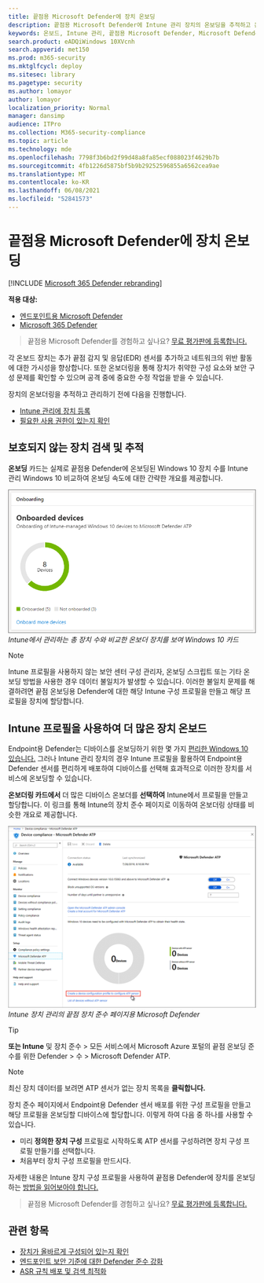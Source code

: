 ```yaml
---
title: 끝점용 Microsoft Defender에 장치 온보딩
description: 끝점용 Microsoft Defender에 Intune 관리 장치의 온보딩을 추적하고 온보딩 비율을 높입니다.
keywords: 온보드, Intune 관리, 끝점용 Microsoft Defender, Microsoft Defender, Windows Defender, 구성 관리
search.product: eADQiWindows 10XVcnh
search.appverid: met150
ms.prod: m365-security
ms.mktglfcycl: deploy
ms.sitesec: library
ms.pagetype: security
ms.author: lomayor
author: lomayor
localization_priority: Normal
manager: dansimp
audience: ITPro
ms.collection: M365-security-compliance
ms.topic: article
ms.technology: mde
ms.openlocfilehash: 7798f3b6bd2f99d48a8fa85ecf088023f4629b7b
ms.sourcegitcommit: 4fb1226d5875bf5b9b29252596855a6562cea9ae
ms.translationtype: MT
ms.contentlocale: ko-KR
ms.lasthandoff: 06/08/2021
ms.locfileid: "52841573"
---
```

# <a name="get-devices-onboarded-to-microsoft-defender-for-endpoint"></a>끝점용 Microsoft Defender에 장치 온보딩

[!INCLUDE [Microsoft 365 Defender rebranding](../../includes/microsoft-defender.md)]

**적용 대상:**
- [엔드포인트용 Microsoft Defender](https://go.microsoft.com/fwlink/p/?linkid=2154037)
- [Microsoft 365 Defender](https://go.microsoft.com/fwlink/?linkid=2118804)

>끝점용 Microsoft Defender를 경험하고 싶나요? [무료 평가판에 등록합니다.](https://www.microsoft.com/microsoft-365/windows/microsoft-defender-atp?ocid=docs-wdatp-onboardconfigure-abovefoldlink)

각 온보드 장치는 추가 끝점 감지 및 응답(EDR) 센서를 추가하고 네트워크의 위반 활동에 대한 가시성을 향상합니다. 또한 온보더링을 통해 장치가 취약한 구성 요소와 보안 구성 문제를 확인할 수 있으며 공격 중에 중요한 수정 작업을 받을 수 있습니다.

장치의 온보더링을 추적하고 관리하기 전에 다음을 진행합니다.
- [Intune 관리에 장치 등록](configure-machines.md#enroll-devices-to-intune-management)
- [필요한 사용 권한이 있는지 확인](configure-machines.md#obtain-required-permissions)

## <a name="discover-and-track-unprotected-devices"></a>보호되지 않는 장치 검색 및 추적

**온보딩** 카드는 실제로 끝점용 Defender에 온보딩된 Windows 10 장치 수를 Intune 관리 Windows 10 비교하여 온보딩 속도에 대한 간략한 개요를 제공합니다.

![장치 구성 관리 온보더링 카드](images/secconmgmt_onboarding_card.png)<br>
*Intune에서 관리하는 총 장치 수와 비교한 온보더 장치를 보여 Windows 10 카드*

>[!NOTE]
>Intune 프로필을 사용하지 않는 보안 센터 구성 관리자, 온보딩 스크립트 또는 기타 온보딩 방법을 사용한 경우 데이터 불일치가 발생할 수 있습니다. 이러한 불일치 문제를 해결하려면 끝점 온보딩용 Defender에 대한 해당 Intune 구성 프로필을 만들고 해당 프로필을 장치에 할당합니다.

## <a name="onboard-more-devices-with-intune-profiles"></a>Intune 프로필을 사용하여 더 많은 장치 온보드

Endpoint용 Defender는 디바이스를 온보딩하기 위한 몇 가지 [편리한 Windows 10 있습니다.](onboard-configure.md) 그러나 Intune 관리 장치의 경우 Intune 프로필을 활용하여 Endpoint용 Defender 센서를 편리하게 배포하여 디바이스를 선택해 효과적으로 이러한 장치를 서비스에 온보딩할 수 있습니다.

**온보더링 카드에서** 더 많은 디바이스 온보더를 **선택하여** Intune에서 프로필을 만들고 할당합니다. 이 링크를 통해 Intune의 장치 준수 페이지로 이동하여 온보더링 상태를 비슷한 개요로 제공합니다.

![Intune 장치 관리의 끝점 장치 준수 페이지용 Microsoft Defender](images/secconmgmt_onboarding_1deviceconfprofile.png)<br>
   *Intune 장치 관리의 끝점 장치 준수 페이지용 Microsoft Defender*

>[!TIP]
>**또는 Intune** 및 장치 준수 > 모든 서비스에서 Microsoft Azure [](https://portal.azure.com/) 포털의 끝점 온보딩 준수를 위한 Defender > 수 > Microsoft Defender ATP.

>[!NOTE]
> 최신 장치 데이터를 보려면 ATP 센서가 없는 장치 목록을 **클릭합니다.**

장치 준수 페이지에서 Endpoint용 Defender 센서 배포를 위한 구성 프로필을 만들고 해당 프로필을 온보딩할 디바이스에 할당합니다. 이렇게 하여 다음 중 하나를 사용할 수 있습니다.

- 미리 **정의한 장치 구성** 프로필로 시작하도록 ATP 센서를 구성하려면 장치 구성 프로필 만들기를 선택합니다.
- 처음부터 장치 구성 프로필을 만드시다.

자세한 내용은 Intune 장치 구성 프로필을 사용하여 끝점용 Defender에 장치를 온보딩하는 [방법을 읽어보아야 합니다.](/intune/advanced-threat-protection#onboard-devices-by-using-a-configuration-profile)

>끝점용 Microsoft Defender를 경험하고 싶나요? [무료 평가판에 등록합니다.](https://www.microsoft.com/microsoft-365/windows/microsoft-defender-atp?ocid=docs-wdatp-onboardconfigure-belowfoldlink)

## <a name="related-topics"></a>관련 항목
- [장치가 올바르게 구성되어 있는지 확인](configure-machines.md)
- [엔드포인트 보안 기준에 대한 Defender 준수 강화](configure-machines-security-baseline.md)
- [ASR 규칙 배포 및 검색 최적화](configure-machines-asr.md)
